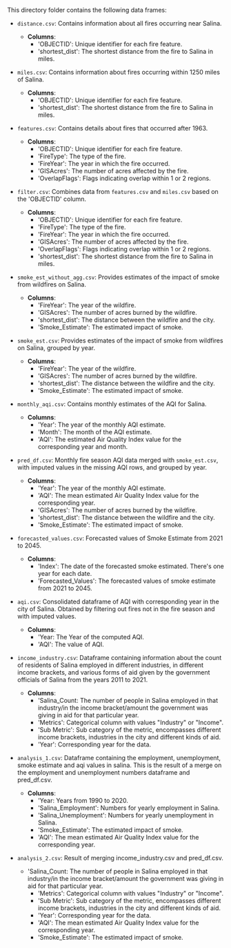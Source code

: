 This directory folder contains the following data frames:

- `distance.csv`: Contains information about all fires occurring near Salina. 
  - **Columns**:
    - 'OBJECTID': Unique identifier for each fire feature.
    - 'shortest_dist': The shortest distance from the fire to Salina in miles.

- `miles.csv`: Contains information about fires occurring within 1250 miles of Salina. 
  - **Columns**:
    - 'OBJECTID': Unique identifier for each fire feature.
    - 'shortest_dist': The shortest distance from the fire to Salina in miles.

- `features.csv`: Contains details about fires that occurred after 1963. 
  - **Columns**:
    - 'OBJECTID': Unique identifier for each fire feature.
    - 'FireType': The type of the fire.
    - 'FireYear': The year in which the fire occurred.
    - 'GISAcres': The number of acres affected by the fire.
    - 'OverlapFlags': Flags indicating overlap within 1 or 2 regions.
      
- `filter.csv`: Combines data from `features.csv` and `miles.csv` based on the 'OBJECTID' column.
  - **Columns**:
    - 'OBJECTID': Unique identifier for each fire feature.
    - 'FireType': The type of the fire.
    - 'FireYear': The year in which the fire occurred.
    - 'GISAcres': The number of acres affected by the fire.
    - 'OverlapFlags': Flags indicating overlap within 1 or 2 regions.
    - 'shortest_dist': The shortest distance from the fire to Salina in miles.

- `smoke_est_without_agg.csv`: Provides estimates of the impact of smoke from wildfires on Salina. 
  - **Columns**:
    - 'FireYear': The year of the wildfire.
    - 'GISAcres': The number of acres burned by the wildfire.
    - 'shortest_dist': The distance between the wildfire and the city.
    - 'Smoke_Estimate': The estimated impact of smoke.

- `smoke_est.csv`: Provides estimates of the impact of smoke from wildfires on Salina, grouped by year. 
  - **Columns**:
    - 'FireYear': The year of the wildfire.
    - 'GISAcres': The number of acres burned by the wildfire.
    - 'shortest_dist': The distance between the wildfire and the city.
    - 'Smoke_Estimate': The estimated impact of smoke.

- `monthly_aqi.csv`: Contains monthly estimates of the AQI for Salina. 
  - **Columns**:
    - 'Year': The year of the monthly AQI estimate.
    - 'Month': The month of the AQI estimate.
    - 'AQI': The estimated Air Quality Index value for the corresponding year and month.

- `pred_df.csv`: Monthly fire season AQI data merged with `smoke_est.csv`, with imputed values in the missing AQI rows, and grouped by year.
  - **Columns**:
    - 'Year': The year of the monthly AQI estimate.
    - 'AQI': The mean estimated Air Quality Index value for the corresponding year.
    - 'GISAcres': The number of acres burned by the wildfire.
    - 'shortest_dist': The distance between the wildfire and the city.
    - 'Smoke_Estimate': The estimated impact of smoke. 

- `forecasted_values.csv`: Forecasted values of Smoke Estimate from 2021 to 2045. 
  - **Columns**:
    - 'Index': The date of the forecasted smoke estimated. There's one year for each date.
    - 'Forecasted_Values': The forecasted values of smoke estimate from 2021 to 2045.

- `aqi.csv`: Consolidated dataframe of AQI with corresponding year in the city of Salina. Obtained by filtering out fires not in the fire season and with imputed values.
  - **Columns**:
    - 'Year: The Year of the computed AQI.
    - 'AQI': The value of AQI.

- `income_industry.csv`: Dataframe containing information about the count of residents of Salina employed in different industries, in different income brackets, and various forms of aid given by the government officials of Salina from the years 2011 to 2021.
  - **Columns**:
    - 'Salina_Count: The number of people in Salina employed in that industry/in the income bracket/amount the government was giving in aid for that particular year.
    - 'Metrics': Categorical column with values "Industry" or "Income".
    - 'Sub Metric': Sub category of the metric, encompasses different income brackets, industries in the city and different kinds of aid.
    - 'Year': Corresponding year for the data.

- `analysis_1.csv`: Dataframe containing the employment, unemployment, smoke estimate and aqi values in salina. This is the result of a merge on the employment and unemployment numbers dataframe and pred_df.csv.
  - **Columns**:
    - 'Year: Years from 1990 to 2020.
    - 'Salina_Employment': Numbers for yearly employment in Salina.
    - 'Salina_Unemployment': Numbers for yearly unemployment in Salina.
    - 'Smoke_Estimate': The estimated impact of smoke. 
    - 'AQI': The mean estimated Air Quality Index value for the corresponding year.

- `analysis_2.csv`: Result of merging income_industry.csv and pred_df.csv.
  - 'Salina_Count: The number of people in Salina employed in that industry/in the income bracket/amount the government was giving in aid for that particular year.
    - 'Metrics': Categorical column with values "Industry" or "Income".
    - 'Sub Metric': Sub category of the metric, encompasses different income brackets, industries in the city and different kinds of aid.
    - 'Year': Corresponding year for the data.
    - 'AQI': The mean estimated Air Quality Index value for the corresponding year.
    - 'Smoke_Estimate': The estimated impact of smoke. 